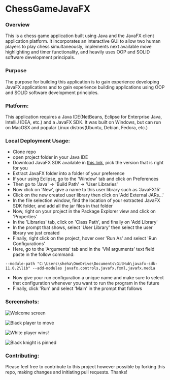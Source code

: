 # ChessGameJavaFX

### Overview 
This is a chess game application built using Java and the JavaFX client application platform. It incorporates an interactive GUI to allow two human players to play chess simultaneously, implements next available move highlighting and timer functionality, and heavily uses OOP and SOLID software development principals. 
### Purpose 
The purpose for building this application is to gain experience developing JavaFX applications and to gain experience building applications using OOP and SOLID software development principles.
### Platform: 
This application requires a Java IDE(NetBeans, Eclipse for Enterprise Java, IntelliJ IDEA, etc.) and a JavaFX SDK. It was built on Windows, but can run on MacOSX and popular Linux distros(Ubuntu, Debian, Fedora, etc.)
### Local Deployment Usage:
* Clone repo 
* open project folder in your Java IDE 
* Download JavaFX SDK available in [this link](https://gluonhq.com/products/javafx/), pick the version that is right for you 
* Extract JavaFX folder into a folder of your preference 
* If your using Eclipse, go to the 'Window' tab and click on Preferences 
* Then go to 'Java' -> 'Build Path' -> 'User Libraries' 
* Now click on 'New', give a name to this user library such as 'JavaFX15'
* Click on the new created user library then click on 'Add External JARs...'
* In the file selection window, find the location of your extracted JavaFX SDK folder, and add all the jar files in that folder 
* Now, right on your project in the Package Explorer view and click on 'Properties'
* In the 'Libraries' tab, click on 'Class Path', and finally on 'Add Library'
* In the prompt that shows, select 'User Library' then select the user library we just created 
* Finally, right click on the project, hover over 'Run As' and select 'Run Configurations' 
* Here, go to the 'Arguments' tab and in the 'VM arguments' text field paste in the follow command:
```
--module-path "C:\Users\sheha\OneDrive\Documents\GitHub\javafx-sdk-11.0.2\lib" --add-modules javafx.controls,javafx.fxml,javafx.media
```
* Now give your run configuration a unique name and make sure to select that configuration whenever you want to run the program in the future 
* Finally, click 'Run' and select 'Main' in the prompt that follows 

### Screenshots:
![Welcome screen](https://github.com/ShehanAT/ChessGameJavaFX/blob/master/ChessGameJavaFX/static/images/screenshot_1.png)

![Black player to move](https://github.com/ShehanAT/ChessGameJavaFX/blob/master/static/ChessGameJavaFX/images/screenshot_2.png)

![White player wins!](https://github.com/ShehanAT/ChessGameJavaFX/blob/master/static/ChessGameJavaFX/images/screenshot_3.png)

![Black knight is pinned](https://github.com/ShehanAT/ChessGameJavaFX/blob/master/static/ChessGameJavaFX/images/screenshot_4.png)

### Contributing:
Please feel free to contribute to this project however possible by forking this repo, making changes and initiating pull requests. Thanks!

